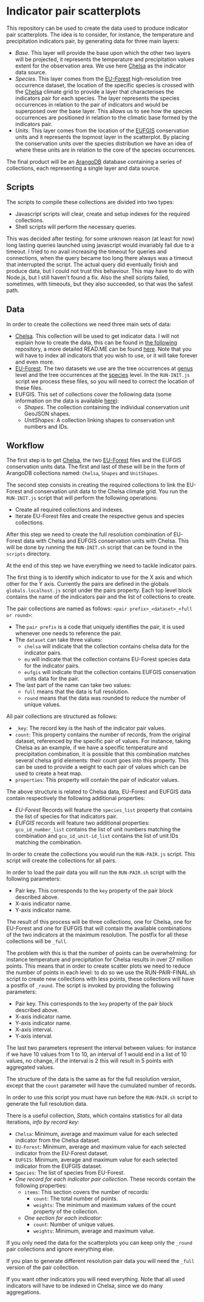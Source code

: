 # Indicator pair scatterplots

This repository can be used to create the data used to produce indicator pair scatterplots. The idea is to consider, for instance, the temperature and precipitation indicators pair, by generating data for three main layers:

- *Base*. This layer will provide the base upon which the other two layers will be projected, it represents the temperature and precipitation values extent for the observation area. We use here [Chelsa](https://chelsa-climate.org) as the indicator data source.
- *Species*. This layer comes from the [EU-Forest](https://www.nature.com/articles/sdata2016123) high-resolution tree occurrence dataset, the location of the specific species is crossed with the [Chelsa](https://chelsa-climate.org) climate grid to provide a layer that characterises the indicators pair for each species. The layer represents the species occurrences in relation to the pair of indicators and would be superposed over the base layer. This allows us to see how the species occurrences are positioned in relation to the climatic base formed by the indicators pair.
- *Units*. This layer comes from the location of the [EUFGIS](http://www.eufgis.org) conservation units and it represents the topmost layer in the scatterplot. By placing the conservation units over the species distribution we have an idea of where these units are in relation to the core of the species occurrences.

The final product will be an [ArangoDB](https://arangodb.com) database containing a series of collections, each representing a single layer and data source.

## Scripts

The scripts to compile these collections are divided into two types:

- Javascript scripts will clear, create and setup indexes for the required collections.
- Shell scripts will perform the necessary queries.

This was decided after testing: for some unknown reason (at least for now) long lasting queries launched using javascript would invariably fail due to a timeout. I tried to no avail increasing the timeout for queries and connections, when the query became too long there always was a timeout that interrupted the script. The actual query did eventually finish and produce data, but I could not trust this behaviour. This may have to do with Node.js, but I still haven't found a fix. Also the shell scripts failed, sometimes, with timeouts, but they also succeeded, so that was the safest path.

## Data

In order to create the collections we need three main sets of data:

- [Chelsa](https://chelsa-climate.org). This collection will be used to get indicator data. I will not explain how to create the data, this can be found in [the following](https://github.com/skofic/ClimateService) repository, a more detailed READ.ME can be found [here](https://github.com/skofic/environmental-services). Note that you will have to index all indicators that you wish to use, or it will take forever and even more.
- [EU-Forest](https://figshare.com/collections/A_high-resolution_pan-European_tree_occurrence_dataset/3288407). The two datasets we use are the tree occurrences at [genus](https://figshare.com/articles/dataset/Tree_occurrences_at_genus_level/3497888?backTo=/collections/A_high-resolution_pan-European_tree_occurrence_dataset/3288407) level and the tree occurrences at the [species](https://figshare.com/articles/dataset/Tree_occurrences_at_species_level/3497885?backTo=/collections/A_high-resolution_pan-European_tree_occurrence_dataset/3288407) level. In the `RUN-INIT.js` script we process these files, so you will need to correct the location of these files.
- EUFGIS. This set of collections cover the following data (some information on the data is available [here](https://github.com/skofic/environmental-services)):
  - *Shapes*. The collection containing the individual conservation unit GeoJSON shapes.
  - *UnitShapes*: A collection linking shapes to conservation unit numbers and IDs.

## Workflow

The first step is to get [Chelsa](https://chelsa-climate.org), the two [EU-Forest](https://figshare.com/collections/A_high-resolution_pan-European_tree_occurrence_dataset/3288407) files and the EUFGIS conservation units data. The first and last of these will be in the form of ArangoDB collections named: `Chelsa`, `Shapes` and `UnitShapes`.

The second step consists in creating the required collections to link the EU-Forest and conservation unit data to the Chelsa climate grid. You run the `RUN-INIT.js` script that will perform the following operations:

- Create all required collections and indexes.
- Iterate EU-Forest files and create the respective genus and species collections.

After this step we need to create the full resolution combination of EU-Forest data with Chelsa and EUFGIS conservation units with Chelsa. This will be done by running the `RUN-INIT.sh` script that can be found in the `scripts` directory.

At the end of this step we have everything we need to tackle indicator pairs.

The first thing is to identify which indicator to use for the X axis and which other for the Y axis. Currently the pairs are defined in the globals `globals.localhost.js` script under the pairs property. Each top level block contains the name of the indicators pair and the list of collections to create.

The pair collections are named as follows: `<pair prefix>_<dataset>_<full or round>`:

- The `pair prefix` is a code that uniquely identifies the pair, it is used whenever one needs to reference the pair.
- The `dataset` can take three values:
  - `chelsa` will indicate that the collection contains chelsa data for the indicator pairs.
  - `eu` will indicate that the collection contains EU-Forest species data for the indicator pairs.
  - `eufgis` will indicate that the collection contains EUFGIS conservation units data for the pair.
- The last part of the name can take two values:
  - `full` means that the data is full resolution.
  - `round` means that the data was rounded to reduce the number of unique values.

All pair collections are structured as follows:

- `_key`: The record key is the hash of the indicator pair values.
- `count`: This property contains the number of records, from the original dataset, referenced by the specific pair of values. For instance, taking Chelsa as an example, if we have a specific temperature and precipitation combination, it is possible that this combination matches several chelsa grid elements: their count goes into this property. This can be used to provide a weight to each pair of values which can be used to create a heat map.
- `properties`:  This property will contain the pair of indicator values.

The above structure is related to Chelsa data, EU-Forest and EUFGIS data contain respectively the following additional properties:

- *EU-Forest* Records will feature the `species_list` property that contains the list of species for that indicators pair.
- *EUFGIS* records will feature two additional properties: `gcu_id_number_list` contains the list of unit numbers matching the combination and `gcu_id_unit-id_list` contains the list of unit IDs matching the combination.

In order to create the collections you would run the `RUN-PAIR.js` script. This script will create the collections for all pairs.

In order to load the pair data you will run the `RUN-PAIR.sh` script with the following parameters:

- Pair key. This corresponds to the `key` property of the pair block described above.
- X-axis indicator name.
- Y-axis indicator name.

The result of this process will be three collections, one for Chelsa, one for EU-Forest and one for EUFGIS that will contain the available combinations of the two indicators at the maximum resolution. The postfix for all these collections will be `_full`.

The problem with this is that the number of points can be overwhelming: for instance temperature and precipitation for Chelsa results in over 27 million points. This means that in order to create scatter plots we need to reduce the number of points in each level: to do so we use the RUN-PAIR-FINAL.sh script to create new collections with less points, these collections will have a postfix of `_round`. The script is invoked by providing the following parameters:

- Pair key. This corresponds to the `key` property of the pair block described above.
- X-axis indicator name.
- Y-axis indicator name.
- X-axis interval.
- Y-axis interval.

The last two parameters represent the interval between values: for instance if we have 10 values from 1 to 10, an interval of 1 would end in a list of 10 values, no change, if the interval is 2 this will result in 5 points with aggregated values.

The structure of the data is the same as for the full resolution version, except that the `count` parameter will have the cumulated number of records.

In order to use this script you must have run before the `RUN-PAIR.sh` script to generate the full resolution data.

There is a useful collection, *Stats*, which contains statistics for all data iterations, *info by record key*:

- `Chelsa`: Minimum, average and maximum value for each selected indicator from the Chelsa dataset.
- `EU-Forest`: Minimum, average and maximum value for each selected indicator from the EU-Forest dataset.
- `EUFGIS`: Minimum, average and maximum value for each selected indicator from the EUFGIS dataset.
- `Species`: The list of species from EU-Forest.
- *One record for each indicator pair collection*. These records contain the following properties:
  - `items`: This section covers the number of records:
    - `count`: The total number of points.
    - `weights`: The minimum and maximum values of the count property of the collection.
  - *One section for each indicator*:
    - `count`: Number of unique values.
    - `weights`: Minimum, average and maximum value.

If you only need the data for the scatterplots you can keep only the `_round` pair collections and ignore everything else.

If you plan to generate different resolution pair data you will need the `_full` version of the pair collection.

If you want other indicators you will need everything. Note that all used indicators will have to be indexed in Chelsa, since we do many aggregations.